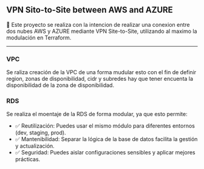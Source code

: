 ## VPN Sito-to-Site between AWS and AZURE
📌 Este proyecto se realiza con la intencion de realizar una conexion entre dos nubes AWS y AZURE mediante VPN Site-to-Site, utilizando al maximo la modulación en Terraform.

************************************************************************

### VPC
Se raliza creación de la VPC de una forma mudular esto con el fin de definir region, zonas de disponibilidad, cidr y subredes hay que tener encuenta la disponibilidad de la zona de disponibilidad.

### RDS
Se realiza el moentaje de la RDS de forma modular, ya que esto permite:

- ✅ Reutilización: Puedes usar el mismo módulo para diferentes entornos (dev, staging, prod).
- ✅ Mantenibilidad: Separar la lógica de la base de datos facilita la gestión y actualización.
- ✅ Seguridad: Puedes aislar configuraciones sensibles y aplicar mejores prácticas.